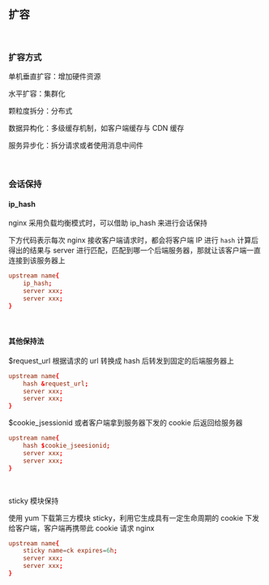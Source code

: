 ## 扩容

<br>

### 扩容方式

单机垂直扩容：增加硬件资源

水平扩容：集群化

颗粒度拆分：分布式

数据异构化：多级缓存机制，如客户端缓存与 CDN 缓存

服务异步化：拆分请求或者使用消息中间件

<br>

### 会话保持

#### ip_hash

nginx 采用负载均衡模式时，可以借助 ip_hash 来进行会话保持

下方代码表示每次 nginx 接收客户端请求时，都会将客户端 IP 进行 `hash` 计算后得出的结果与 server 进行匹配，匹配到哪一个后端服务器，那就让该客户端一直连接到该服务器上

```conf
upstream name{
    ip_hash;
    server xxx;
    server xxx;
}
```

<br>

#### 其他保持法

$request_url 根据请求的 url 转换成 hash 后转发到固定的后端服务器上

```conf
upstream name{
    hash &request_url;
    server xxx;
    server xxx;
}
```

$cookie_jsessionid 或者客户端拿到服务器下发的 cookie 后返回给服务器

```conf
upstream name{
    hash $cookie_jseesionid;
    server xxx;
    server xxx;
}
```

<br>

sticky 模块保持

使用 yum 下载第三方模块 sticky，利用它生成具有一定生命周期的 cookie 下发给客户端，客户端再携带此 cookie 请求 nginx

```conf
upstream name{
    sticky name=ck expires=6h;
    server xxx;
    server xxx;
}
```

<br>
